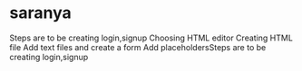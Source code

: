 # saranya

Steps are to be creating login,signup
Choosing HTML editor
Creating HTML file
Add text files and create a form
Add placeholdersSteps are to be creating login,signup
